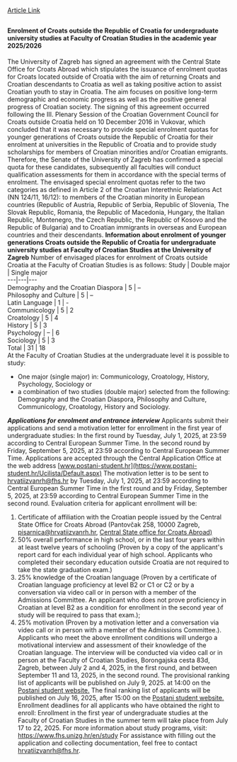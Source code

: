 [Article Link](https://www.fhs.hr/studiji/upis_na_fhs/hrvati_izvan_rh/enrolment_of_croats_outside_the_republic_of_croatia)

## 
#### Enrolment of Croats outside the Republic of Croatia for undergraduate university studies at Faculty of Croatian Studies in the academic year 2025/2026
​​The University of Zagreb has signed an agreement with the Central State Office for Croats Abroad which stipulates the issuance of enrolment quotas for Croats located outside of Croatia with the aim of returning Croats and Croatian descendants to Croatia as well as taking positive action to assist Croatian youth to stay in Croatia. The aim focuses on positive long-term demographic and economic progress as well as the positive general progress of Croatian society. The signing of this agreement occurred following the III. Plenary Session of the Croatian Government Council for Croats outside Croatia held on 10 December 2016 in Vukovar, which concluded that it was necessary to provide special enrolment quotas for younger generations of Croats outside the Republic of Croatia for their enrolment at universities in the Republic of Croatia and to provide study scholarships for members of Croatian minorities and/or Croatian emigrants.
Therefore, the Senate of the University of Zagreb has confirmed a special quota for these candidates, subsequently all faculties will conduct qualification assessments for them in accordance with the special terms of enrolment. The envisaged special enrolment quotas refer to the two categories as defined in Article 2 of the Croatian Interethnic Relations Act (NN 124/11, 16/12): to members of the Croatian minority in European countries (Republic of Austria, Republic of Serbia, Republic of Slovenia, The Slovak Republic, Romania, the Republic of Macedonia, Hungary, the Italian Republic, Montenegro, the Czech Republic, the Republic of Kosovo and the Republic of Bulgaria) and to Croatian immigrants in overseas and European countries and their descendants. 
**Information about enrolment of younger generations Croats outside the Republic of Croatia for undergraduate university studies at Faculty of Croatian Studies at the University of Zagreb**
Number of envisaged places for enrolment of Croats outside Croatia at the Faculty of Croatian Studies is as follows:
Study | Double major | Single major  
---|---|---  
Demography and the Croatian Diaspora | 5 | –  
Philosophy and Culture | 5 | –  
Latin Language | 1 | -  
Communicology | 5 | 2  
Croatology | 5 | 4  
History | 5 | 3  
Psychology | – | 6  
Sociology | 5 | 3  
Total | 31 | 18  
At the Faculty of Croatian Studies at the undergraduate level it is possible to study:
  * One major (single major) in: Communicology, Croatology, History, Psychology, Sociology or
  * a combination of two studies (double major) selected from the following: Demography and the Croatian Diaspora, Philosophy and Culture, Communicology, Croatology, History and Sociology.


_**Applications for enrolment and entrance interview**_
Applicants submit their applications and send a motivation letter for enrollment in the first year of undergraduate studies:
In the first round by Tuesday, July 1, 2025, at 23:59 according to Central European Summer Time. In the second round by Friday, September 5, 2025, at 23:59 according to Central European Summer Time.
Applications are accepted through the Central Application Office at the web address [www.postani-student.hr](https://www.postani-student.hr/Ucilista/Default.aspx)
The motivation letter is to be sent to hrvatiizvanrh@fhs.hr by Tuesday, July 1, 2025, at 23:59 according to Central European Summer Time in the first round and by Friday, September 5, 2025, at 23:59 according to Central European Summer Time in the second round.
Evaluation criteria for applicant enrollment will be:
1. Certificate of affiliation with the Croatian people issued by the Central State Office for Croats Abroad (Pantovčak 258, 10000 Zagreb, [pisarnica@hrvatiizvanrh.hr](javascript:cms_mail\('pisarnica','hrvatiizvanrh.hr','',''\)), [Central State office for Croats Abroad](https://www.fhs.hr/hrvatiizvanrh.gov.hr/)[)](https://hrvatiizvanrh.gov.hr/)
2. 50% overall performance in high school, or in the last four years within at least twelve years of schooling (Proven by a copy of the applicant's report card for each individual year of high school. Applicants who completed their secondary education outside Croatia are not required to take the state graduation exam.)
3. 25% knowledge of the Croatian language (Proven by a certificate of Croatian language proficiency at level B2 or C1 or C2 or by a conversation via video call or in person with a member of the Admissions Committee. An applicant who does not prove proficiency in Croatian at level B2 as a condition for enrollment in the second year of study will be required to pass that exam.);
4. 25% motivation (Proven by a motivation letter and a conversation via video call or in person with a member of the Admissions Committee.).
Applicants who meet the above enrollment conditions will undergo a motivational interview and assessment of their knowledge of the Croatian language. The interview will be conducted via video call or in person at the Faculty of Croatian Studies, Borongajska cesta 83d, Zagreb, between July 2 and 4, 2025, in the first round, and between September 11 and 13, 2025, in the second round.
The provisional ranking list of applicants will be published on July 9, 2025. at 14:00 on the [Postani student](https://www.fhs.hr/www.postani-student.hr/Ucilista/Default.aspx)[ website.](https://www.postani-student.hr/Ucilista/Default.aspx)
The final ranking list of applicants will be published on July 16, 2025, after 15:00 on the [Postani student](https://www.fhs.hr/www.postani-student.hr/Ucilista/Default.aspx)[ website.](https://www.postani-student.hr/Ucilista/Default.aspx)
Enrollment deadlines for all applicants who have obtained the right to enroll:
Enrollment in the first year of undergraduate studies at the Faculty of Croatian Studies in the summer term will take place from July 17 to 22, 2025.
For more information about study programs, visit: <https://www.fhs.unizg.hr/en/study>
For assistance with filling out the application and collecting documentation, feel free to contact [hrvatiizvanrh@fhs.hr](javascript:cms_mail\('hrvatiizvanrh','fhs.hr','',''\)).
  

